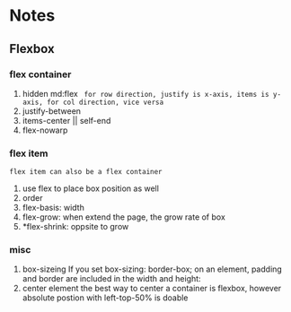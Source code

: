 # Notes

## Flexbox

### flex container

1. hidden md:flex
   ` for row direction, justify is x-axis, items is y-axis, for col direction, vice versa`
2. justify-between
3. items-center || self-end
4. flex-nowarp

### flex item

`flex item can also be a flex container`

1. use flex to place box position as well
2. order
3. flex-basis: width
4. flex-grow: when extend the page, the grow rate of box
5. \*flex-shrink: oppsite to grow

### misc

1. box-sizeing
   If you set box-sizing: border-box; on an element, padding and border are included in the width and height:
2. center element
   the best way to center a container is flexbox, however absolute postion with left-top-50% is doable